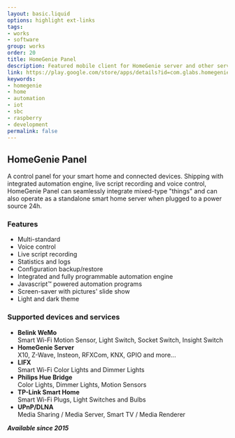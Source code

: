 ```yaml
---
layout: basic.liquid
options: highlight ext-links
tags:
- works
- software
group: works
order: 20
title: HomeGenie Panel
description: Featured mobile client for HomeGenie server and other services. A control panel for your smart home/applications.
link: https://play.google.com/store/apps/details?id=com.glabs.homegenieplus
keywords:
- homegenie
- home
- automation
- iot
- sbc
- raspberry
- development
permalink: false
---
```


## HomeGenie Panel

A control panel for your smart home and connected devices. Shipping with integrated automation engine, live script recording and voice control, HomeGenie Panel can seamlessly integrate mixed-type "things" and can also operate as a standalone smart home server when plugged to a power source 24h.

### Features

- Multi-standard
- Voice control
- Live script recording
- Statistics and logs
- Configuration backup/restore
- Integrated and fully programmable automation engine
- Javascript™ powered automation programs
- Screen-saver with pictures' slide show
- Light and dark theme

### Supported devices and services
- **Belink WeMo**  
  Smart Wi-Fi Motion Sensor, Light Switch, Socket Switch, Insight Switch
- **HomeGenie Server**  
  X10, Z-Wave, Insteon, RFXCom, KNX, GPIO and more...
- **LIFX**  
  Smart Wi-Fi Color Lights and Dimmer Lights
- **Philips Hue Bridge**  
  Color Lights, Dimmer Lights, Motion Sensors
- **TP-Link Smart Home**  
  Smart Wi-Fi Plugs, Light Switches and Bulbs
- **UPnP/DLNA**  
  Media Sharing / Media Server, Smart TV / Media Renderer

***Available since 2015***
